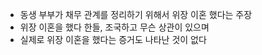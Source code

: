 
* 동생 부부가 채무 관계를 정리하기 위해서 위장 이혼 했다는 주장
* 위장 이혼을 했다 한들, 조국하고 무슨 상관이 있으며 
* 실제로 위장 이혼을 했다는 증거도 나타난 것이 없다
